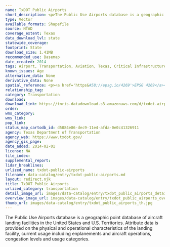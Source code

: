 ```yaml
---
name: TxDOT Public Airports
short_description: <p>The Public Use Airports database is a geographic point database of aircraft landing facilities in the United States and U.S. Territories.</p>
type: Vector
available_formats: Shapefile
source: NTAD
coverage_extent: Texas
data_download_lvl: state
statewide_coverage: 
footprint: State
download_size: 1.41MB
recommended_use: Basemap
date_created: 2014
tags: Airport, Transportation, Aviation, Texas, Critical Infrastructure
known_issues: Age
alternative_data: None
derivative_data: None
spatial_reference: <p><a href='https&#58;//epsg.io/4269'>EPSG 4269</a></p>
relationship_tag: 
category: Transportation
download: 
download_link: https://tnris-datadownload.s3.amazonaws.com/d/txdot-airport/state/tx/txdot-airport_tx.zip
order: 
wms_category: 
wms_link: 
pop_link: 
status_map_cartodb_id: d5084e86-dec9-11e4-afda-0e0c41326911
agency: Texas Department of Transportation
agency_web: https://www.txdot.gov/
agency_gis_page: 
date_added: 2014-02-01
license: NA
tile_index: 
supplemental_report: 
lidar_breaklines: 
urlized_name: txdot-public-airports
filename: data-catalog/entry/txdot-public-airports.md
layout: redirect.njk
title: TxDOT Public Airports
urlized_category: transportation
detail_image_url: images/data-catalog/entry/txdot_public_airports_detail.jpg
overview_image_url: images/data-catalog/entry/txdot_public_airports_overview.jpg
thumb_url: images/data-catalog/entry/txdot_public_airports_th.jpg
---
```


The Public Use Airports database is a geographic point database of aircraft landing facilities in the United States and U.S. Territories. Attribute data is provided on the physical and operational characteristics of the landing facility, current usage including enplanements and aircraft operations, congestion levels and usage categories.



